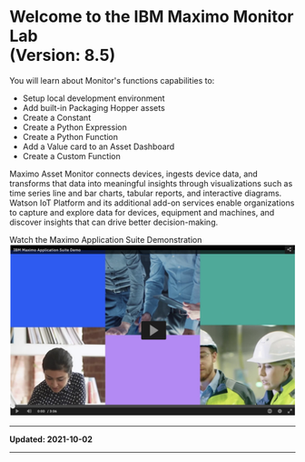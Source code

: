 # Welcome to the IBM Maximo Monitor Lab<br>(Version: 8.5)
You will learn about Monitor's functions capabilities to:

* Setup local development environment
* Add built-in Packaging Hopper assets
* Create a Constant
* Create a Python Expression
* Create a Python Function
* Add a Value card to an Asset Dashboard
* Create a Custom Function

Maximo Asset Monitor connects devices, ingests device data, and transforms that data into meaningful insights through 
visualizations such as time series line and bar charts, tabular reports, and interactive diagrams. Watson IoT Platform 
and its additional add-on services enable organizations to capture and explore data for devices, equipment and machines,
and discover insights that can drive better decision-making.

Watch the Maximo Application Suite Demonstration [![demonstration](img/demo.png)](https://mediacenter.ibm.com/media/IBM+Maximo+Application+Suite+Demo/1_mv1gwisi
 "demonstration")

---

**Updated: 2021-10-02**

---